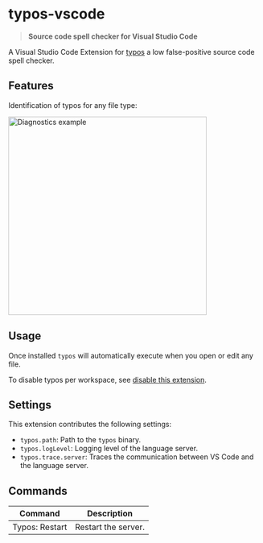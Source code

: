 # typos-vscode

> **Source code spell checker for Visual Studio Code**

A Visual Studio Code Extension for [typos](https://github.com/crate-ci/typos) a low false-positive source code spell checker.

## Features

Identification of typos for any file type:

<img width="394" alt="Diagnostics example" src="https://user-images.githubusercontent.com/125105/230765737-230c92d7-c5db-4179-a22d-bb6aaf6d0aad.png">

## Usage

Once installed `typos` will automatically execute when you open or edit any file.

To disable typos per workspace, see [disable this extension](https://code.visualstudio.com/docs/editor/extension-marketplace#_disable-an-extension).

## Settings

This extension contributes the following settings:

- `typos.path`: Path to the `typos` binary.
- `typos.logLevel`: Logging level of the language server.
- `typos.trace.server`: Traces the communication between VS Code and the language server.

## Commands

| Command        | Description         |
| -------------- | ------------------- |
| Typos: Restart | Restart the server. |
